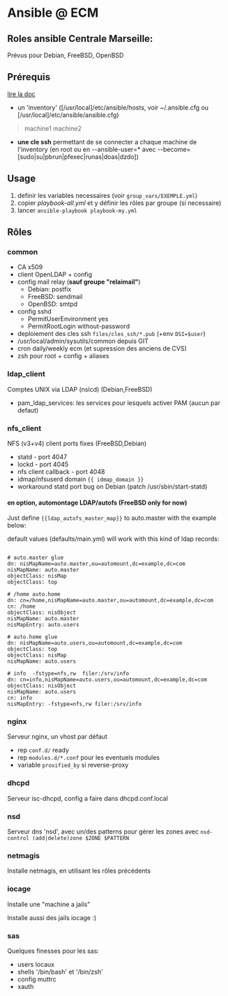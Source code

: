 # Ansible @ ECM

## Roles ansible Centrale Marseille:

Prévus pour Debian, FreeBSD, OpenBSD

## Prérequis

[lire la doc](http://docs.ansible.com/ansible/intro_getting_started.html "getting started")

  * un 'inventory' ([/usr/local]/etc/ansible/hosts, voir ~/.ansible.cfg ou [/usr/local]/etc/ansible/ansible.cfg)
> machine1
> machine2
  * **une cle ssh** permettant de se connecter a chaque machine de l'inventory
    (en root ou en --ansible-user=\* avec --become=[sudo|su|pbrun|pfexec|runas|doas|dzdo])

## Usage

1. definir les variables necessaires (voir `group_vars/EXEMPLE.yml`)
2. copier *playbook-all.yml* et y définir les rôles par groupe (si necessaire)
3. lancer `ansible-playbook playbook-my.yml`

## Rôles

### common

  * CA x509
  * client OpenLDAP + config
  * config mail relay (**sauf groupe "relaimail"**)
    * Debian: postfix
    * FreeBSD: sendmail
    * OpenBSD: smtpd
  * config sshd
    * PermitUserEnvironment yes
    * PermitRootLogin without-password
  * deploiement des cles ssh `files/cles_ssh/*.pub` (+env `DSI=$user`)
  * /usr/local/admin/sysutils/common depuis GIT
  * cron daily/weekly ecm (et supression des anciens de CVS)
  * zsh pour root + config + aliases
    
### ldap_client

Comptes UNIX via LDAP (nslcd) (Debian,FreeBSD)

  * pam_ldap_services: les services pour lesquels activer PAM (aucun par defaut)

### nfs_client

NFS (v3+v4) client
ports fixes (FreeBSD,Debian)

  * statd - port 4047
  * lockd - port 4045
  * nfs client callback - port 4048
  * idmap/nfsuserd domain `{{ idmap_domain }}`
  * workaround statd port bug on Debian (patch /usr/sbin/start-statd)

#### en option, automontage LDAP/autofs (FreeBSD only for now)

Just define `{{ldap_autofs_master_map}}` to auto.master with the example below:

default values (defaults/main.yml) will work 
with this kind of ldap records:

<pre><code>
# auto.master glue
dn: nisMapName=auto.master,ou=automount,dc=example,dc=com
nisMapName: auto.master
objectClass: nisMap
objectClass: top

# /home	auto.home
dn: cn=/home,nisMapName=auto.master,ou=automount,dc=example,dc=com
cn: /home
objectClass: nisObject
nisMapName: auto.master
nisMapEntry: auto.users

# auto.home glue
dn: nisMapName=auto.users,ou=automount,dc=example,dc=com
objectClass: top
objectClass: nisMap
nisMapName: auto.users

# info	-fstype=nfs,rw	filer:/srv/info
dn: cn=info,nisMapName=auto.users,ou=automount,dc=example,dc=com
objectClass: nisObject
nisMapName: auto.users
cn: info
nisMapEntry: -fstype=nfs,rw filer:/srv/info
</code></pre>

### nginx

Serveur nginx, un vhost par défaut

  * rep `conf.d/` ready
  * rep `modules.d/*.conf` pour les eventuels modules
  * variable `proxified_by` si reverse-proxy

### dhcpd

Serveur isc-dhcpd, config a faire dans dhcpd.conf.local

### nsd

Serveur dns 'nsd', avec un/des patterns pour gérer les zones
avec `nsd-control (add|delete)zone $ZONE $PATTERN`

### netmagis

Installe netmagis, en utilisant les rôles précédents

### iocage

Installe une "machine a jails"

Installe aussi des jails iocage :)

### sas

Quelques finesses pour les sas:
  * users locaux
  * shells '/bin/bash' et '/bin/zsh'
  * config muttrc
  * xauth
